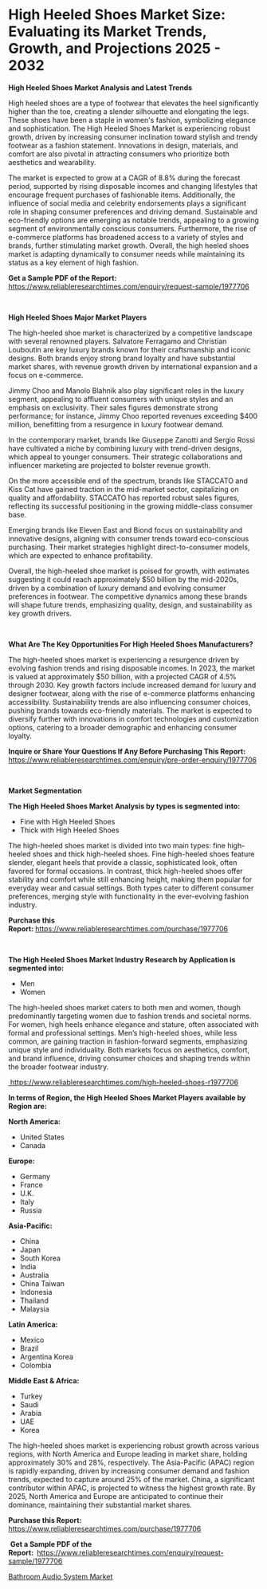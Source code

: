 <p><h1>High Heeled Shoes Market Size: Evaluating its Market Trends, Growth, and Projections 2025 - 2032</h1></p><p><strong>High Heeled Shoes Market Analysis and Latest Trends</strong></p>
<p><p>High heeled shoes are a type of footwear that elevates the heel significantly higher than the toe, creating a slender silhouette and elongating the legs. These shoes have been a staple in women's fashion, symbolizing elegance and sophistication. The High Heeled Shoes Market is experiencing robust growth, driven by increasing consumer inclination toward stylish and trendy footwear as a fashion statement. Innovations in design, materials, and comfort are also pivotal in attracting consumers who prioritize both aesthetics and wearability.</p><p>The market is expected to grow at a CAGR of 8.8% during the forecast period, supported by rising disposable incomes and changing lifestyles that encourage frequent purchases of fashionable items. Additionally, the influence of social media and celebrity endorsements plays a significant role in shaping consumer preferences and driving demand. Sustainable and eco-friendly options are emerging as notable trends, appealing to a growing segment of environmentally conscious consumers. Furthermore, the rise of e-commerce platforms has broadened access to a variety of styles and brands, further stimulating market growth. Overall, the high heeled shoes market is adapting dynamically to consumer needs while maintaining its status as a key element of high fashion.</p></p>
<p><strong>Get a Sample PDF of the Report:&nbsp;</strong> <a href="https://www.reliableresearchtimes.com/enquiry/request-sample/1977706?utm_campaign=2006&utm_medium=2&utm_source=Github&utm_content=ia&utm_term=08022025&utm_id=high-heeled-shoes">https://www.reliableresearchtimes.com/enquiry/request-sample/1977706</a></p>
<p>&nbsp;</p>
<p><strong>High Heeled Shoes Major Market Players</strong></p>
<p><p>The high-heeled shoe market is characterized by a competitive landscape with several renowned players. Salvatore Ferragamo and Christian Louboutin are key luxury brands known for their craftsmanship and iconic designs. Both brands enjoy strong brand loyalty and have substantial market shares, with revenue growth driven by international expansion and a focus on e-commerce.</p><p>Jimmy Choo and Manolo Blahnik also play significant roles in the luxury segment, appealing to affluent consumers with unique styles and an emphasis on exclusivity. Their sales figures demonstrate strong performance; for instance, Jimmy Choo reported revenues exceeding $400 million, benefitting from a resurgence in luxury footwear demand.</p><p>In the contemporary market, brands like Giuseppe Zanotti and Sergio Rossi have cultivated a niche by combining luxury with trend-driven designs, which appeal to younger consumers. Their strategic collaborations and influencer marketing are projected to bolster revenue growth.</p><p>On the more accessible end of the spectrum, brands like STACCATO and Kiss Cat have gained traction in the mid-market sector, capitalizing on quality and affordability. STACCATO has reported robust sales figures, reflecting its successful positioning in the growing middle-class consumer base.</p><p>Emerging brands like Eleven East and Biond focus on sustainability and innovative designs, aligning with consumer trends toward eco-conscious purchasing. Their market strategies highlight direct-to-consumer models, which are expected to enhance profitability.</p><p>Overall, the high-heeled shoe market is poised for growth, with estimates suggesting it could reach approximately $50 billion by the mid-2020s, driven by a combination of luxury demand and evolving consumer preferences in footwear. The competitive dynamics among these brands will shape future trends, emphasizing quality, design, and sustainability as key growth drivers.</p></p>
<p>&nbsp;</p>
<p><strong>What Are The Key Opportunities For High Heeled Shoes Manufacturers?</strong></p>
<p><p>The high-heeled shoes market is experiencing a resurgence driven by evolving fashion trends and rising disposable incomes. In 2023, the market is valued at approximately $50 billion, with a projected CAGR of 4.5% through 2030. Key growth factors include increased demand for luxury and designer footwear, along with the rise of e-commerce platforms enhancing accessibility. Sustainability trends are also influencing consumer choices, pushing brands towards eco-friendly materials. The market is expected to diversify further with innovations in comfort technologies and customization options, catering to a broader demographic and enhancing consumer loyalty.</p></p>
<p><strong>Inquire or Share Your Questions If Any Before Purchasing This Report:</strong> <a href="https://www.reliableresearchtimes.com/enquiry/pre-order-enquiry/1977706?utm_campaign=2006&utm_medium=2&utm_source=Github&utm_content=ia&utm_term=08022025&utm_id=high-heeled-shoes">https://www.reliableresearchtimes.com/enquiry/pre-order-enquiry/1977706</a></p>
<p>&nbsp;</p>
<p><strong>Market Segmentation</strong></p>
<p><strong>The High Heeled Shoes Market Analysis by types is segmented into:</strong></p>
<p><ul><li>Fine with High Heeled Shoes</li><li>Thick with High Heeled Shoes</li></ul></p>
<p><p>The high-heeled shoes market is divided into two main types: fine high-heeled shoes and thick high-heeled shoes. Fine high-heeled shoes feature slender, elegant heels that provide a classic, sophisticated look, often favored for formal occasions. In contrast, thick high-heeled shoes offer stability and comfort while still enhancing height, making them popular for everyday wear and casual settings. Both types cater to different consumer preferences, merging style with functionality in the ever-evolving fashion industry.</p></p>
<p><strong>Purchase this Report:&nbsp;</strong><a href="https://www.reliableresearchtimes.com/purchase/1977706?utm_campaign=2006&utm_medium=2&utm_source=Github&utm_content=ia&utm_term=08022025&utm_id=high-heeled-shoes">https://www.reliableresearchtimes.com/purchase/1977706</a></p>
<p>&nbsp;</p>
<p><strong>The High Heeled Shoes Market Industry Research by Application is segmented into:</strong></p>
<p><ul><li>Men</li><li>Women</li></ul></p>
<p><p>The high-heeled shoes market caters to both men and women, though predominantly targeting women due to fashion trends and societal norms. For women, high heels enhance elegance and stature, often associated with formal and professional settings. Men’s high-heeled shoes, while less common, are gaining traction in fashion-forward segments, emphasizing unique style and individuality. Both markets focus on aesthetics, comfort, and brand influence, driving consumer choices and shaping trends within the broader footwear industry.</p></p>
<p><a href="https://www.reliableresearchtimes.com/high-heeled-shoes-r1977706?utm_campaign=2006&utm_medium=2&utm_source=Github&utm_content=ia&utm_term=08022025&utm_id=high-heeled-shoes">&nbsp;https://www.reliableresearchtimes.com/high-heeled-shoes-r1977706</a></p>
<p><strong>In terms of Region, the High Heeled Shoes Market Players available by Region are:</strong></p>
<p>
    <p> <strong> North America: </strong>
        <ul>
            <li>United States</li>
            <li>Canada</li>
        </ul>
        </p> 
    <p> <strong> Europe: </strong>
        <ul>
            <li>Germany</li>
            <li>France</li>
            <li>U.K.</li>
            <li>Italy</li>
            <li>Russia</li>
        </ul>
        </p> 
    <p> <strong> Asia-Pacific: </strong>
        <ul>
            <li>China</li>
            <li>Japan</li>
            <li>South Korea</li>
            <li>India</li>
            <li>Australia</li>
            <li>China Taiwan</li>
            <li>Indonesia</li>
            <li>Thailand</li>
            <li>Malaysia</li>
        </ul>
        </p> 
    <p> <strong> Latin America: </strong>
        <ul>
            <li>Mexico</li>
            <li>Brazil</li>
            <li>Argentina Korea</li>
            <li>Colombia</li>
        </ul>
        </p> 
    <p> <strong> Middle East & Africa: </strong>
        <ul>
            <li>Turkey</li>
            <li>Saudi</li>
            <li>Arabia</li>
            <li>UAE</li>
            <li>Korea</li>
        </ul>
    </p>
    </p>
<p><p>The high-heeled shoes market is experiencing robust growth across various regions, with North America and Europe leading in market share, holding approximately 30% and 28%, respectively. The Asia-Pacific (APAC) region is rapidly expanding, driven by increasing consumer demand and fashion trends, expected to capture around 25% of the market. China, a significant contributor within APAC, is projected to witness the highest growth rate. By 2025, North America and Europe are anticipated to continue their dominance, maintaining their substantial market shares.</p></p>
<p><strong>Purchase this Report: </strong><a href="https://www.reliableresearchtimes.com/purchase/1977706?utm_campaign=2006&utm_medium=2&utm_source=Github&utm_content=ia&utm_term=08022025&utm_id=high-heeled-shoes">https://www.reliableresearchtimes.com/purchase/1977706</a></p>
<p>&nbsp;<strong>Get a Sample PDF of the Report:&nbsp;&nbsp;</strong><a href="https://www.reliableresearchtimes.com/enquiry/request-sample/1977706?utm_campaign=2006&utm_medium=2&utm_source=Github&utm_content=ia&utm_term=08022025&utm_id=high-heeled-shoes">https://www.reliableresearchtimes.com/enquiry/request-sample/1977706</a></p>
<p><strong></strong></p>
<p><p><a href="https://github.com/bmorecock/Market-Research-Report-List-6/blob/main/bathroom-audio-system-market.md?utm_campaign=2006&utm_medium=2&utm_source=Github&utm_content=ia&utm_term=08022025&utm_id=high-heeled-shoes">Bathroom Audio System Market</a></p></p>